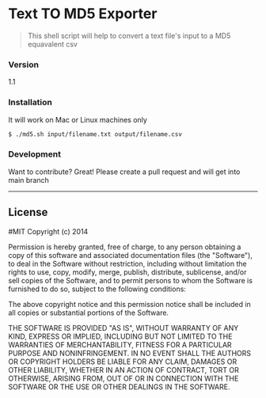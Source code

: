 # Text TO MD5 Exporter

> This shell script will help to convert a text file's input to a MD5 equavalent csv

### Version
1.1

### Installation

It will work on Mac or Linux machines only

```sh
$ ./md5.sh input/filename.txt output/filename.csv
```

### Development

Want to contribute? Great!
Please create a pull request and will get into main branch  

---
License
----

#MIT
Copyright (c) 2014 

Permission is hereby granted, free of charge, to any person obtaining a copy
of this software and associated documentation files (the "Software"), to deal
in the Software without restriction, including without limitation the rights
to use, copy, modify, merge, publish, distribute, sublicense, and/or sell
copies of the Software, and to permit persons to whom the Software is
furnished to do so, subject to the following conditions:

The above copyright notice and this permission notice shall be included in
all copies or substantial portions of the Software.

THE SOFTWARE IS PROVIDED "AS IS", WITHOUT WARRANTY OF ANY KIND, EXPRESS OR
IMPLIED, INCLUDING BUT NOT LIMITED TO THE WARRANTIES OF MERCHANTABILITY,
FITNESS FOR A PARTICULAR PURPOSE AND NONINFRINGEMENT. IN NO EVENT SHALL THE
AUTHORS OR COPYRIGHT HOLDERS BE LIABLE FOR ANY CLAIM, DAMAGES OR OTHER
LIABILITY, WHETHER IN AN ACTION OF CONTRACT, TORT OR OTHERWISE, ARISING FROM,
OUT OF OR IN CONNECTION WITH THE SOFTWARE OR THE USE OR OTHER DEALINGS IN
THE SOFTWARE.

